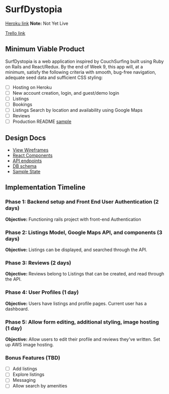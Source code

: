 # SurfDystopia

[Heroku link][heroku] **Note:** Not Yet Live

[Trello link][trello]

[heroku]: http://www.herokuapp.com
[trello]: https://trello.com/b/b9JGmdht/couchsurfing-clone

## Minimum Viable Product

SurfDystopia is a web application inspired by CouchSurfing built using Ruby on Rails
and React/Redux.  By the end of Week 9, this app will, at a minimum, satisfy the
following criteria with smooth, bug-free navigation, adequate seed data and
sufficient CSS styling:

- [ ] Hosting on Heroku
- [ ] New account creation, login, and guest/demo login
- [ ] Listings
- [ ] Bookings
- [ ] Listings Search by location and availability using Google Maps
- [ ] Reviews
- [ ] Production README [sample](README.md)

## Design Docs
* [View Wireframes][wireframes]
* [React Components][components]
* [API endpoints][api-endpoints]
* [DB schema][schema]
* [Sample State][sample-state]

[wireframes]: wireframes
[components]: component-hierarchy.md
[sample-state]: sample-state.md
[api-endpoints]: api-endpoints.md
[schema]: schema.md

## Implementation Timeline

### Phase 1: Backend setup and Front End User Authentication (2 days)

**Objective:** Functioning rails project with front-end Authentication

### Phase 2: Listings Model, Google Maps API, and components (3 days)

**Objective:** Listings can be displayed, and searched through
the API.

### Phase 3: Reviews (2 days)

**Objective:** Reviews belong to Listings that can be created, and read through the API.

### Phase 4: User Profiles (1 day)

**Objective:** Users have listings and profile pages. Current user has a dashboard.

### Phase 5: Allow form editing, additional styling, image hosting  (1 day)

**Objective:** Allow users to edit their profile and reviews they've written. Set up AWS image hosting.


### Bonus Features (TBD)
- [ ] Add listings
- [ ] Explore listings
- [ ] Messaging
- [ ] Allow search by amenities  
